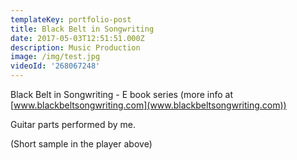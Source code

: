 ```yaml
---
templateKey: portfolio-post
title: Black Belt in Songwriting
date: 2017-05-03T12:51:51.000Z
description: Music Production
image: /img/test.jpg
videoId: '268067248'
---
```

Black Belt in Songwriting - E book series (more info at [www.blackbeltsongwriting.com](www.blackbeltsongwriting.com))

Guitar parts performed by me. 

(Short sample in the player above)
